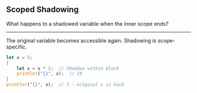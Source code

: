 ## Scoped Shadowing

What happens to a shadowed variable when the inner scope ends?

---

The original variable becomes accessible again. Shadowing is scope-specific.

```rust
let x = 5;
{
    let x = x * 2;  // Shadows within block
    println!("{}", x);  // 10
}
println!("{}", x);  // 5 - original x is back
```

